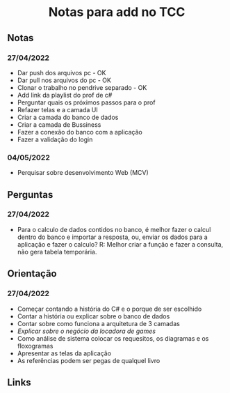 # <p align=center>Notas para add no TCC</p>

## Notas
### 27/04/2022
- Dar push dos arquivos pc - OK
- Dar pull nos arquivos do pc - OK
- Clonar o trabalho no pendrive separado - OK
- Add link da playlist do prof de c#
- Perguntar quais os próximos passos para o prof
- Refazer telas e a camada UI
- Criar a camada do banco de dados
- Criar a camada de Bussiness
- Fazer a conexão do banco com a aplicação
- Fazer a validação do login

### 04/05/2022
- Perquisar sobre desenvolvimento Web (MCV)

## Perguntas
### 27/04/2022
- Para o calculo de dados contidos no banco, é melhor fazer o calcul dentro do banco e importar a resposta, ou, enviar os dados para a aplicação e fazer o calculo? R: Melhor criar a função e fazer a consulta, não gera tabela temporária.

## Orientação
### 27/04/2022
- Começar contando a história do C# e o porque de ser escolhido
- Contar a história ou explicar sobre o banco de dados
- Contar sobre como funciona a arquitetura de 3 camadas
- *Explicar  sobre o negócio da locadora de games*
-  Como análise de sistema colocar os requesitos, os diagramas e os floxogramas
-  Apresentar as telas da aplicação
-  As referências podem ser pegas de qualquel livro

## Links
